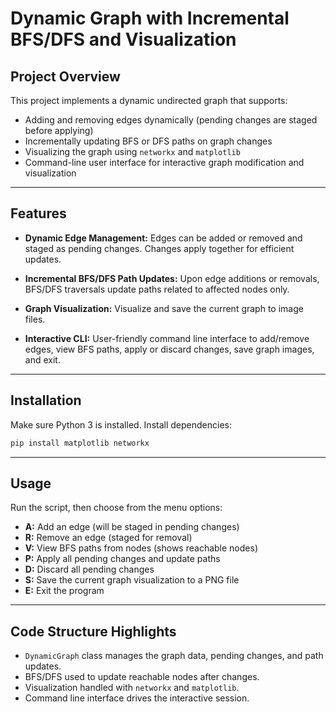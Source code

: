 # Dynamic Graph with Incremental BFS/DFS and Visualization

## Project Overview

This project implements a dynamic undirected graph that supports:

- Adding and removing edges dynamically (pending changes are staged before applying)
- Incrementally updating BFS or DFS paths on graph changes
- Visualizing the graph using `networkx` and `matplotlib`
- Command-line user interface for interactive graph modification and visualization

---

## Features

- **Dynamic Edge Management:** Edges can be added or removed and staged as pending changes. Changes apply together for efficient updates.

- **Incremental BFS/DFS Path Updates:** Upon edge additions or removals, BFS/DFS traversals update paths related to affected nodes only.

- **Graph Visualization:** Visualize and save the current graph to image files.

- **Interactive CLI:** User-friendly command line interface to add/remove edges, view BFS paths, apply or discard changes, save graph images, and exit.

---

## Installation

Make sure Python 3 is installed. Install dependencies:
```bash
pip install matplotlib networkx
```
---
## Usage

Run the script, then choose from the menu options:

- **A:** Add an edge (will be staged in pending changes)
- **R:** Remove an edge (staged for removal)
- **V:** View BFS paths from nodes (shows reachable nodes)
- **P:** Apply all pending changes and update paths
- **D:** Discard all pending changes
- **S:** Save the current graph visualization to a PNG file
- **E:** Exit the program

---

## Code Structure Highlights

- `DynamicGraph` class manages the graph data, pending changes, and path updates.
- BFS/DFS used to update reachable nodes after changes.
- Visualization handled with `networkx` and `matplotlib`.
- Command line interface drives the interactive session.
